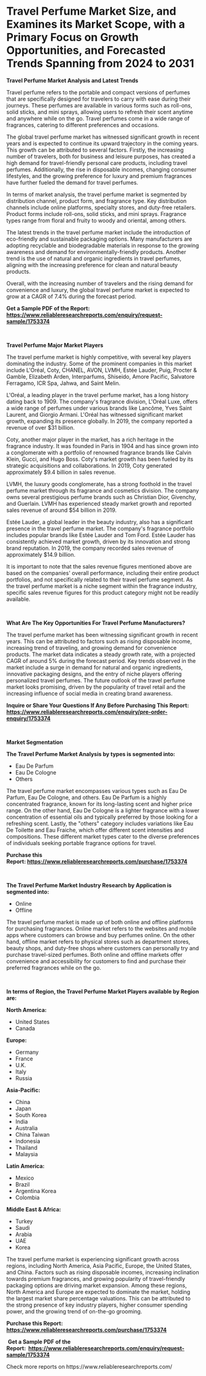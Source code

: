 <p><h1>Travel Perfume Market Size, and Examines its Market Scope, with a Primary Focus on Growth Opportunities, and Forecasted Trends Spanning from 2024 to 2031</h1></p><p><strong>Travel Perfume Market Analysis and Latest Trends</strong></p>
<p><p>Travel perfume refers to the portable and compact versions of perfumes that are specifically designed for travelers to carry with ease during their journeys. These perfumes are available in various forms such as roll-ons, solid sticks, and mini sprays, allowing users to refresh their scent anytime and anywhere while on the go. Travel perfumes come in a wide range of fragrances, catering to different preferences and occasions.</p><p>The global travel perfume market has witnessed significant growth in recent years and is expected to continue its upward trajectory in the coming years. This growth can be attributed to several factors. Firstly, the increasing number of travelers, both for business and leisure purposes, has created a high demand for travel-friendly personal care products, including travel perfumes. Additionally, the rise in disposable incomes, changing consumer lifestyles, and the growing preference for luxury and premium fragrances have further fueled the demand for travel perfumes.</p><p>In terms of market analysis, the travel perfume market is segmented by distribution channel, product form, and fragrance type. Key distribution channels include online platforms, specialty stores, and duty-free retailers. Product forms include roll-ons, solid sticks, and mini sprays. Fragrance types range from floral and fruity to woody and oriental, among others.</p><p>The latest trends in the travel perfume market include the introduction of eco-friendly and sustainable packaging options. Many manufacturers are adopting recyclable and biodegradable materials in response to the growing awareness and demand for environmentally-friendly products. Another trend is the use of natural and organic ingredients in travel perfumes, aligning with the increasing preference for clean and natural beauty products.</p><p>Overall, with the increasing number of travelers and the rising demand for convenience and luxury, the global travel perfume market is expected to grow at a CAGR of 7.4% during the forecast period.</p></p>
<p><strong>Get a Sample PDF of the Report:&nbsp; <a href="https://www.reliableresearchreports.com/enquiry/request-sample/1753374">https://www.reliableresearchreports.com/enquiry/request-sample/1753374</a></strong></p>
<p>&nbsp;</p>
<p><strong>Travel Perfume Major Market Players</strong></p>
<p><p>The travel perfume market is highly competitive, with several key players dominating the industry. Some of the prominent companies in this market include L'Oréal, Coty, CHANEL, AVON, LVMH, Estée Lauder, Puig, Procter & Gamble, Elizabeth Arden, Interparfums, Shiseido, Amore Pacific, Salvatore Ferragamo, ICR Spa, Jahwa, and Saint Melin.</p><p>L'Oréal, a leading player in the travel perfume market, has a long history dating back to 1909. The company's fragrance division, L'Oréal Luxe, offers a wide range of perfumes under various brands like Lancôme, Yves Saint Laurent, and Giorgio Armani. L'Oréal has witnessed significant market growth, expanding its presence globally. In 2019, the company reported a revenue of over $31 billion.</p><p>Coty, another major player in the market, has a rich heritage in the fragrance industry. It was founded in Paris in 1904 and has since grown into a conglomerate with a portfolio of renowned fragrance brands like Calvin Klein, Gucci, and Hugo Boss. Coty's market growth has been fueled by its strategic acquisitions and collaborations. In 2019, Coty generated approximately $9.4 billion in sales revenue.</p><p>LVMH, the luxury goods conglomerate, has a strong foothold in the travel perfume market through its fragrance and cosmetics division. The company owns several prestigious perfume brands such as Christian Dior, Givenchy, and Guerlain. LVMH has experienced steady market growth and reported sales revenue of around $54 billion in 2019.</p><p>Estée Lauder, a global leader in the beauty industry, also has a significant presence in the travel perfume market. The company's fragrance portfolio includes popular brands like Estée Lauder and Tom Ford. Estée Lauder has consistently achieved market growth, driven by its innovation and strong brand reputation. In 2019, the company recorded sales revenue of approximately $14.9 billion.</p><p>It is important to note that the sales revenue figures mentioned above are based on the companies' overall performance, including their entire product portfolios, and not specifically related to their travel perfume segment. As the travel perfume market is a niche segment within the fragrance industry, specific sales revenue figures for this product category might not be readily available.</p></p>
<p>&nbsp;</p>
<p><strong>What Are The Key Opportunities For Travel Perfume Manufacturers?</strong></p>
<p><p>The travel perfume market has been witnessing significant growth in recent years. This can be attributed to factors such as rising disposable income, increasing trend of traveling, and growing demand for convenience products. The market data indicates a steady growth rate, with a projected CAGR of around 5% during the forecast period. Key trends observed in the market include a surge in demand for natural and organic ingredients, innovative packaging designs, and the entry of niche players offering personalized travel perfumes. The future outlook of the travel perfume market looks promising, driven by the popularity of travel retail and the increasing influence of social media in creating brand awareness.</p></p>
<p><strong>Inquire or Share Your Questions If Any Before Purchasing This Report: <a href="https://www.reliableresearchreports.com/enquiry/pre-order-enquiry/1753374">https://www.reliableresearchreports.com/enquiry/pre-order-enquiry/1753374</a></strong></p>
<p>&nbsp;</p>
<p><strong>Market Segmentation</strong></p>
<p><strong>The Travel Perfume Market Analysis by types is segmented into:</strong></p>
<p><ul><li>Eau De Parfum</li><li>Eau De Cologne</li><li>Others</li></ul></p>
<p><p>The travel perfume market encompasses various types such as Eau De Parfum, Eau De Cologne, and others. Eau De Parfum is a highly concentrated fragrance, known for its long-lasting scent and higher price range. On the other hand, Eau De Cologne is a lighter fragrance with a lower concentration of essential oils and typically preferred by those looking for a refreshing scent. Lastly, the "others" category includes variations like Eau De Toilette and Eau Fraiche, which offer different scent intensities and compositions. These different market types cater to the diverse preferences of individuals seeking portable fragrance options for travel.</p></p>
<p><strong>Purchase this Report:&nbsp;<a href="https://www.reliableresearchreports.com/purchase/1753374">https://www.reliableresearchreports.com/purchase/1753374</a></strong></p>
<p>&nbsp;</p>
<p><strong>The Travel Perfume Market Industry Research by Application is segmented into:</strong></p>
<p><ul><li>Online</li><li>Offline</li></ul></p>
<p><p>The travel perfume market is made up of both online and offline platforms for purchasing fragrances. Online market refers to the websites and mobile apps where customers can browse and buy perfumes online. On the other hand, offline market refers to physical stores such as department stores, beauty shops, and duty-free shops where customers can personally try and purchase travel-sized perfumes. Both online and offline markets offer convenience and accessibility for customers to find and purchase their preferred fragrances while on the go.</p></p>
<p>&nbsp;</p>
<p><strong>In terms of Region, the Travel Perfume Market Players available by Region are:</strong></p>
<p>
    <p> <strong> North America: </strong>
        <ul>
            <li>United States</li>
            <li>Canada</li>
        </ul>
        </p> 
    <p> <strong> Europe: </strong>
        <ul>
            <li>Germany</li>
            <li>France</li>
            <li>U.K.</li>
            <li>Italy</li>
            <li>Russia</li>
        </ul>
        </p> 
    <p> <strong> Asia-Pacific: </strong>
        <ul>
            <li>China</li>
            <li>Japan</li>
            <li>South Korea</li>
            <li>India</li>
            <li>Australia</li>
            <li>China Taiwan</li>
            <li>Indonesia</li>
            <li>Thailand</li>
            <li>Malaysia</li>
        </ul>
        </p> 
    <p> <strong> Latin America: </strong>
        <ul>
            <li>Mexico</li>
            <li>Brazil</li>
            <li>Argentina Korea</li>
            <li>Colombia</li>
        </ul>
        </p> 
    <p> <strong> Middle East & Africa: </strong>
        <ul>
            <li>Turkey</li>
            <li>Saudi</li>
            <li>Arabia</li>
            <li>UAE</li>
            <li>Korea</li>
        </ul>
    </p>
    </p>
<p><p>The travel perfume market is experiencing significant growth across regions, including North America, Asia Pacific, Europe, the United States, and China. Factors such as rising disposable incomes, increasing inclination towards premium fragrances, and growing popularity of travel-friendly packaging options are driving market expansion. Among these regions, North America and Europe are expected to dominate the market, holding the largest market share percentage valuations. This can be attributed to the strong presence of key industry players, higher consumer spending power, and the growing trend of on-the-go grooming.</p></p>
<p><strong>Purchase this Report: <a href="https://www.reliableresearchreports.com/purchase/1753374">https://www.reliableresearchreports.com/purchase/1753374</a></strong></p>
<p>&nbsp;<strong>Get a Sample PDF of the Report:&nbsp;&nbsp;<a href="https://www.reliableresearchreports.com/enquiry/request-sample/1753374">https://www.reliableresearchreports.com/enquiry/request-sample/1753374</a></strong></p>
<p><strong></strong></p>
<p>Check more reports on https://www.reliableresearchreports.com/</p>